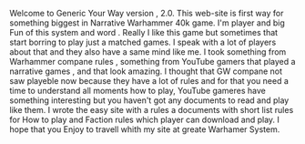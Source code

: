 Welcome to Generic Your Way version , 2.0.
This web-site is first way for something biggest in Narrative Warhammer 40k game.
I'm player and big Fun of this system and word .
Really I like this game but sometimes that start borring to play just a matched games.
I speak with a lot of players about that and they also have a same mind like me.
I took something from Warhammer compane rules , something from YouTube gamers that played a narrative games , and that look amazing.
I thought that GW compane not saw playeble now because they have a lot of rules and for that you need a time to understand all moments how to play,
YouTube gameres have something interesting but you haven't got any documents to read and play like them.
I wrote the easy site with a rules a documents with short list rules for How to play and Faction rules which player can download and play.
I hope that you Enjoy to travell whith my site at greate Warhamer System.
